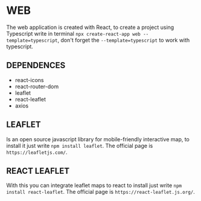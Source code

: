 # WEB
The web application is created with React, to create a project using Typescript write in terminal `npx create-react-app web --template=typescript`, don't forget the `--template=typescript` to work with typescript.

## DEPENDENCES
- react-icons
- react-router-dom
- leaflet
- react-leaflet
- axios

## LEAFLET
Is an open source javascript library for mobile-friendly interactive map, to install it just write `npm install leaflet`. The official page is `https://leafletjs.com/`.

## REACT LEAFLET
With this you can integrate leaflet maps to react to install just write `npm install react-leaflet`. The official page is `https://react-leaflet.js.org/`.